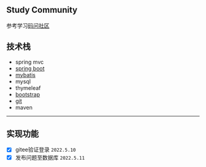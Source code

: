 ## Study Community
参考学习[码问社区](https://github.com/codedrinker/community)
## 技术栈
- spring mvc
- [spring boot](https://felord.cn/_doc/_springboot/2.1.5.RELEASE/_book/)
- [mybatis](https://mybatis.net.cn/)
- mysql
- thymeleaf
- [bootstrap](https://v3.bootcss.com/)
- [git](https://www.runoob.com/manual/git-guide/)
- maven
---
## 实现功能
- [x] gitee验证登录 `2022.5.10`
- [x] 发布问题至数据库 `2022.5.11`
